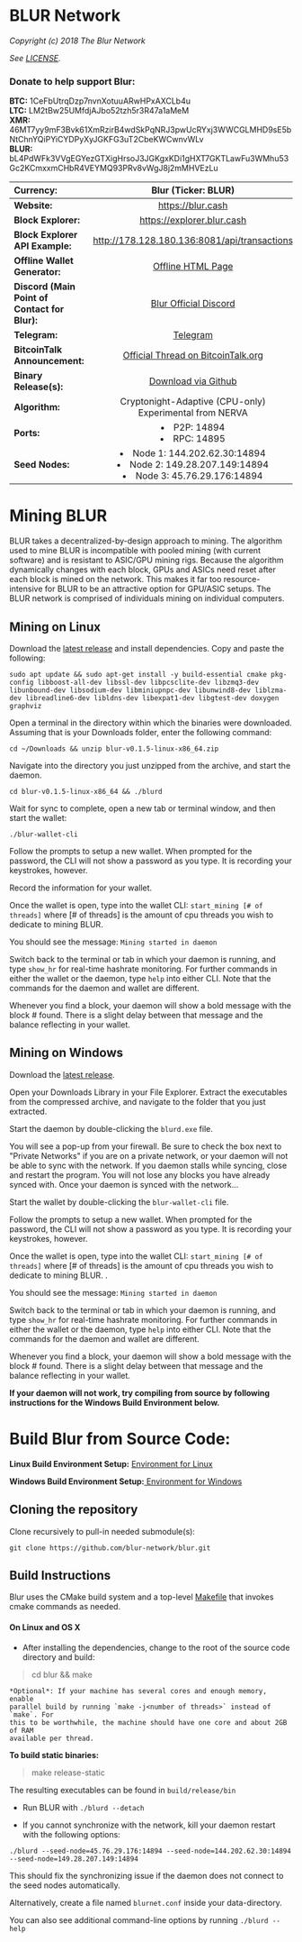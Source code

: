 # BLUR Network 

*Copyright (c) 2018 The Blur Network*

*See [LICENSE](LICENSE).*<br>

### Donate to help support Blur:
**BTC:** 1CeFbUtrqDzp7nvnXotuuARwHPxAXCLb4u <br>
**LTC:** LM2tBw25UMfdjAJbo52tzh5r3R47a1aMeM <br>
**XMR:** 46MT7yy9mF3Bvk61XmRzirB4wdSkPqNRJ3pwUcRYxj3WWCGLMHD9sE5bNtChnYQiPYiCYDPyXyJGKFG3uT2CbeKWCwnvWLv <br>
**BLUR:** bL4PdWFk3VVgEGYezGTXigHrsoJ3JGKgxKDi1gHXT7GKTLawFu3WMhu53Gc2KCmxxmCHbR4VEYMQ93PRv8vWgJ8j2mMHVEzLu <br>

Currency:   | <center> Blur (Ticker: BLUR) </center>
|:-------|:---------:|
**Website:** | <center> https://blur.cash </center>
**Block Explorer:** | <center>https://explorer.blur.cash</center>
**Block Explorer API Example:** | <center>http://178.128.180.136:8081/api/transactions </center>
**Offline Wallet Generator:** | <center> <a href="https://blur.cash/wp-content/uploads/2018/06/offline-wallet.html"> Offline HTML Page </a> <center>
**Discord (Main Point of Contact for Blur):** | <center> <a href="https://discord.gg/VFP2VES"> Blur Official Discord </a> </center>
**Telegram:** | <center> <a href="https://t.me/theblurnetwork"> Telegram </a> </center>
**BitcoinTalk Announcement:** | <center><a href="https://bitcointalk.org/index.php?topic=4577361"> Official Thread on BitcoinTalk.org </center>
**Binary Release(s):** |<center> <a href="https://github.com/blur-network/blur/releases"> Download via Github </a> </center>
**Algorithm:** | <center> Cryptonight-Adaptive (CPU-only) Experimental from NERVA </center>
**Ports:** | <li>P2P: 14894</li> <li>RPC: 14895</li>
**Seed Nodes:** | <li>Node 1: 144.202.62.30:14894</li> <li> Node 2: 149.28.207.149:14894 </li> <li> Node 3: 45.76.29.176:14894 </li> 


# Mining BLUR 

BLUR takes a decentralized-by-design approach to mining.  The algorithm used to mine BLUR is incompatible with pooled mining (with current software) and is resistant to ASIC/GPU mining rigs.  Because the algorithm dynamically changes with each block, GPUs and ASICs need reset after each block is mined on the network.  This makes it far too resource-intensive for BLUR to be an attractive option for GPU/ASIC setups.  The BLUR network is comprised of individuals mining on individual computers.

## Mining on Linux

Download the <a href="https://github.com/blur-network/blur/releases">latest release</a> and install dependencies.  Copy and paste the following: 

`sudo apt update && sudo apt-get install -y build-essential cmake pkg-config libboost-all-dev libssl-dev libpcsclite-dev libzmq3-dev libunbound-dev libsodium-dev libminiupnpc-dev libunwind8-dev liblzma-dev libreadline6-dev libldns-dev libexpat1-dev libgtest-dev doxygen graphviz`

Open a terminal in the directory within which the binaries were downloaded.  Assuming that is your Downloads folder, enter the following command:

`cd ~/Downloads && unzip blur-v0.1.5-linux-x86_64.zip`

Navigate into the directory you just unzipped from the archive, and start the daemon.

`cd blur-v0.1.5-linux-x86_64 && ./blurd`

Wait for sync to complete, open a new tab or terminal window, and then start the wallet:

`./blur-wallet-cli`

Follow the prompts to setup a new wallet.  When prompted for the password, the CLI will not show a password as you type.  It is recording your keystrokes, however.

Record the information for your wallet.

Once the wallet is open, type into the wallet CLI: `start_mining [# of threads]` where [# of threads] is the amount of cpu threads you wish to dedicate to mining BLUR. 

You should see the message: `Mining started in daemon`

Switch back to the terminal or tab in which your daemon is running, and type `show_hr` for real-time  hashrate monitoring.  For further commands in either the wallet or the daemon, type `help` into either CLI.  Note that the commands for the daemon and wallet are different.

Whenever you find a block, your daemon will show a bold message with the block # found.  There is a slight delay between that message and the balance reflecting in your wallet. 

## Mining on Windows

Download the <a href="https://github.com/blur-network/blur/releases">latest release</a>.

Open your Downloads Library in your File Explorer.  Extract the executables from the compressed archive, and navigate to the folder that you just extracted. 

Start the daemon by double-clicking the `blurd.exe` file. 

You will see a pop-up from your firewall.  Be sure to check the box next to "Private Networks" if you are on a private network, or your daemon will not be able to sync with the network. If you daemon stalls while syncing, close and restart the program.  You will not lose any blocks you have already synced with. Once your daemon is synced with the network...

Start the wallet by double-clicking the `blur-wallet-cli` file.

Follow the prompts to setup a new wallet.  When prompted for the password, the CLI will not show a password as you type.  It is recording your keystrokes, however.

Once the wallet is open, type into the wallet CLI: `start_mining [# of threads]` where [# of threads] is the amount of cpu threads you wish to dedicate to mining BLUR. . 

You should see the message: `Mining started in daemon`

Switch back to the terminal or tab in which your daemon is running, and type `show_hr` for real-time  hashrate monitoring.  For further commands in either the wallet or the daemon, type `help` into either CLI.  Note that the commands for the daemon and wallet are different.

Whenever you find a block, your daemon will show a bold message with the block # found.  There is a slight delay between that message and the balance reflecting in your wallet. 

**If your daemon will not work, try compiling from source by following instructions for the Windows Build Environment below.**

# Build Blur from Source Code:

**Linux Build Environment Setup:** <a href="https://gist.github.com/blur-network/4e7692e9ab78737a9293917f19c36dab"> Environment for Linux </a>


**Windows Build Environment Setup:**<a href="https://gist.github.com/blur-network/ead3189d181a5f85b9688fcd569195a6"> Environment for Windows </a>

## Cloning the repository

Clone recursively to pull-in needed submodule(s):

`git clone https://github.com/blur-network/blur.git`

## Build Instructions

Blur uses the CMake build system and a top-level [Makefile](Makefile) that
invokes cmake commands as needed.

#### On Linux and OS X

* After installing the dependencies, change to the root of the source code directory and build:

> cd blur && make

    *Optional*: If your machine has several cores and enough memory, enable
    parallel build by running `make -j<number of threads>` instead of `make`. For
    this to be worthwhile, the machine should have one core and about 2GB of RAM
    available per thread.

**To build static binaries:**

> make release-static

The resulting executables can be found in `build/release/bin`

* Run BLUR with `./blurd --detach`

* If you cannot synchronize with the network, kill your daemon restart with the following options:

`./blurd --seed-node=45.76.29.176:14894 --seed-node=144.202.62.30:14894 --seed-node=149.28.207.149:14894`

This should fix the synchronizing issue if the daemon does not connect to the seed nodes automatically. 

Alternatively, create a file named `blurnet.conf` inside your data-directory.

You can also see additional command-line options by running `./blurd --help`
